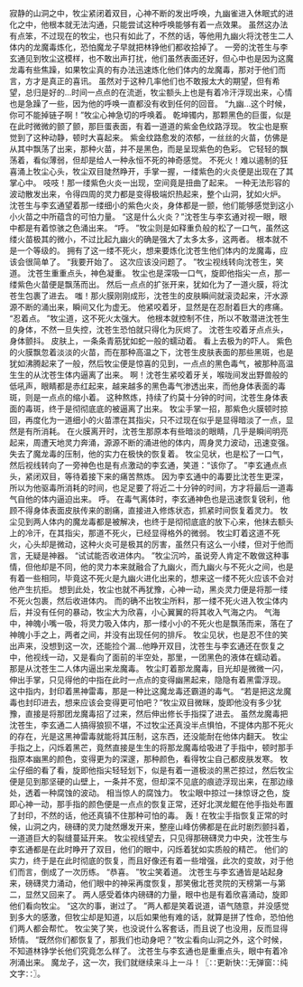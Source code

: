 寂静的山洞之中，牧尘紧闭着双目，心神不断的发出呼唤，九幽雀进入休眠式的进化之中，他根本就无法沟通，只能尝试这种呼唤能够有着一点效果。
虽然这办法有点笨，不过现在的牧尘，也只有如此了，不然的话，等他用九幽火将沈苍生二人体内的龙魔毒炼化，恐怕魔龙子早就把林铮他们都收拾掉了。
一旁的沈苍生与李玄通见到牧尘这模样，也不敢出声打扰，他们虽然表面还好，但心中也是因为这魔龙毒有些焦躁，如果牧尘真的有办法迅速炼化他们体内的龙魔毒，那对于他们而言，方才是真正的喜讯。
虽然对于这种几率他们也不敢报太大的期望，但有希望，总归是好的...时间一点点的在流逝，牧尘额头上也是有着冷汗浮现出来，心情也是急躁了一些，因为他的呼唤一直都没有收到任何的回音。
“九幽...这个时候，你可不能掉链子啊！”牧尘心神急切的呼唤着。
乾坤镯内，那颗黑色的巨蛋，似是在此时微微的颤了颤，那巨蛋表面，有着一道道的紫金色纹路浮现。
牧尘也是察觉到了这种动静，顿时大喜起来。
紫金纹路愈发的浓郁，一丝丝的火苗，仿佛是从其中飘荡了出来，那种火苗，并不是黑色，而是呈现紫色的色彩。
它轻轻的飘荡着，看似薄弱，但却是给人一种永恒不死的神奇感觉。
不死火！难以遏制的狂喜涌上牧尘心头，牧尘双目陡然睁开，手掌一握，一缕紫色的火炎便是出现在了其掌心中。
吱吱！那一缕紫色火炎一出现，空间竟是扭曲了起来。
一种无法形容的波动散发出来，令得四周的灵力都是变得极端炽热起来，整个山洞，犹如火炉。
沈苍生与李玄通望着那一缕细小的紫色火炎，身体都是一颤，他们能够感觉到这小小火苗之中所蕴含的可怕力量。
“这是什么火炎？”沈苍生与李玄通对视一眼，眼中都是有着惊骇之色涌出来。
“呼。
”牧尘则是如释重负般的松了一口气，虽然这缕火苗极其的微小，不过比起九幽火的确是强大了太多太多，这两者。
根本就不是一个等级的。
拥有了这一缕不死火，想来要炼化沈苍生他们体内的龙魔毒，应该会很简单了。
“我要开始了。
这次应该没问题了。
”牧尘视线转向沈苍生，笑道。
沈苍生重重点头，神色凝重。
牧尘也是深吸一口气，旋即他指尖一点，那一缕紫色火苗便是飘荡而出。
然后一点点的扩张开来，犹如化为了一道火膜，将沈苍生包裹了进去。
嗤！那火膜刚刚成形，沈苍生的皮肤瞬间就滚烫起来，汗水源源不断的涌出来，瞬间又化为虚无。
他紧咬着牙，显然是在忍耐着巨大的疼痛。
“忍着点。
”牧尘道，这不死火太强大。
他根本就控制不住，所以不敢潜进沈苍生的身体，不然一旦失控，沈苍生恐怕就只得化为灰烬了。
沈苍生咬着牙点点头，身体颤抖。
皮肤上，一条条青筋犹如蛇一般的蠕动着。
看上去极为的吓人。
紫色的火膜飘忽着淡淡的火苗，而在那种高温之下，沈苍生皮肤表面的那些黑斑，也是犹如沸腾起来了一般，然后牧尘便是惊喜的见到，一点点的黑色毒气，被那种高温生生的从沈苍生体内逼离了出来。
啊！沈苍生紧咬着牙关，喉咙间发出野兽般的低吼声，眼睛都是赤红起来，越来越多的黑色毒气渗透出来，而他身体表面的毒斑，则是一点点的缩小着。
这种熬炼，持续了约莫十分钟的时间，沈苍生身体表面的毒斑，终于是彻彻底底的被逼离了出来。
牧尘手掌一招，那紫色火膜顿时掠回，再度化为一道细小的火苗漂在其指尖，只不过现在似乎是显得暗淡了一点，显然是有所消耗。
在火膜离开时，沈苍生那原本有些暗淡的眼睛，几乎是瞬间明亮起来，周遭天地灵力奔涌，源源不断的涌进他的体内，周身灵力波动，迅速变强。
失去了魔龙毒的压制，他的实力在极快的恢复着。
牧尘见状，也是松了一口气，然后视线转向了一旁神色也是有点激动的李玄通，笑道：“该你了。
”李玄通点点头，紧闭双目，等待着接下来的痛苦熬炼。
因为李玄通中的毒要比沈苍生更深，所以为他驱毒所消耗的时间，也足足要了将近二十分钟的时间，方才将最后一道毒气自他的体内逼迫出来。
呼。
在毒气离体时，李玄通神色也是迅速恢复锐利，他顾不得身体表面皮肤传来的剧痛，直接进入修炼状态，抓紧时间恢复着灵力。
牧尘见到两人体内的魔龙毒都是被解决，也终于是彻彻底底的放下心来，他抹去额头上的冷汗，在其指尖，那道不死火，已经显得格外的微弱。
牧尘盯着这道不死火，心头却是微动，这种火炎可是极其的厉害，虽然只有这么一小缕，但对于他而言，无疑是神器。
“试试能否收进体内。
”牧尘沉吟，虽说旁人肯定不敢做这种事情，但他却是不同，他的灵力本来就融合了九幽火，而九幽火与不死火之间，也是有着一些相同，毕竟这不死火是九幽火进化出来的，想来这一缕不死火应该不会对他产生抗拒。
想到此处，牧尘也就不再犹豫，心神一动，黑炎灵力便是将那一缕不死火包裹，然后收进体内。
而的确不出牧尘所料，那一缕不死火进入牧尘体内后，并没有任何的暴动，牧尘大为欣喜，小心翼翼的将其收入气海之内。
气海中，神魄小嘴一吸，将灵力吸入体内，那一缕小小的不死火也是飘荡而来，落在了神魄小手之上，两者之间，并没有出现任何的排斥。
牧尘见状，也是忍不住的笑出声来，没想到这一次，还能捡个漏...他睁开双目，沈苍生与李玄通还在恢复之中，他视线一动，又是看向了面前的半空处，那里，一团黑色的液体在蠕动着。
那是从沈苍生二人体内逼出来龙魔毒。
牧尘盯着那龙魔毒，目光却是微微一闪，伸出手掌，只见得他的中指在此时一点点的变得幽黑起来，隐隐有着黑雷浮现。
这中指内，封印着黑神雷毒，那是一种比这魔龙毒还霸道的毒气。
“若是把这龙魔毒也封印进去，想来应该会变得更可怕吧？”牧尘双目微眯，旋即他没有多少犹豫，直接是将那团龙魔毒招了过来，然后伸出修长手指探了进去。
虽然龙魔毒把沈苍生，李玄通二人搞得狼狈不堪，不过牧尘还真没半点惧怕，不提体内那不死火的存在，光是这黑神雷毒就能将其压制，这东西，还没能耐在他体内翻天。
牧尘手指之上，闪烁着黑芒，竟然直接是生生的将那龙魔毒给吸进了手指中，顿时那手指原本幽黑的颜色，变得更为的深邃，那种颜色，看得牧尘自己都皮肤发寒。
牧尘仔细的看了看，旋即他指尖轻轻划下，似是有着一道极淡的黑芒掠过，然后牧尘便是见到那坚硬的山壁上，一条并不宽，但却深不见底的痕迹浮现出来，在那边缘处，透着一种腐蚀的波动。
相当惊人的腐蚀力。
牧尘眼中掠过一抹惊讶之色，旋即心神一动，那手指的颜色便是一点点的恢复正常，还好北溟龙鲲在他手指处布置了封印，不然的话，他还真镇不住那种可怕的毒。
轰！在牧尘手指恢复正常的时候，山洞之内，磅礴的灵力陡然爆发开来，整座山峰仿佛都是在此时剧烈颤抖着，一道道巨大的裂缝蔓延开来。
牧尘视线望去，只见得那磅礴灵力中央，沈苍生与李玄通都是在此时睁开了双目，他们的眼中，闪烁着犹如实质般的精芒。
他们的实力，终于是在此时彻底的恢复，而且好像还有着一些增强，此次的变故，对于他们而言，倒成了一次历练。
“恭喜。
”牧尘笑着道。
沈苍生与李玄通皆是站起身来，磅礴灵力涌动，他们眼中的神采再度恢复，那笑傲北苍灵院的天榜第一与第二，显然又回来了。
两人感受着体内磅礴的力量，眼中也是有着欣喜涌动，旋即他们看向牧尘。
“这次的事，谢过了。
”两人都是笑着说道，语气随意，并没感觉到多大的感激，但牧尘却是知道，以后如果他有难的话，就算是拼了性命，恐怕他们两人都会帮忙。
牧尘笑了笑，也没说什么客套话，而且说了也没用，反而显得矫情。
“既然你们都恢复了，那我们也动身吧？”牧尘看向山洞之外，这个时候，不知道林铮学长他们究竟怎么样了。
沈苍生与李玄通也是重重点头，眼中有着冷冽涌出来。
魔龙子，这一次，我们就继续来斗上一斗！〖∷更新快∷无弹窗∷纯文字∷〗。
